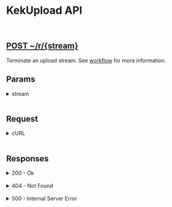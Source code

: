 # KekUpload API

<br>

<h2><a href="#">POST ~/r/{stream}</a></h2>

Terminate an upload stream. See <a href="../workflow">workflow</a> for more information.


## Params

<details>
<summary>stream</summary>

The stream which you get from the <a href="create">create</a> route. See <a href="../workflow">workflow</a> and <a href="../types/stream">stream</a> for more information.

</details>

<br>


## Request

<details>
<summary>cURL</summary>

{% highlight sh %}
curl --request POST \
    --data ""
    --url ~/r/{stream}
{% endhighlight %}

</details>

<br>


## Responses

<details>
<summary>200 - Ok</summary>

{% highlight json %}
{
    "success": true
}
{% endhighlight %}

</details>

<br>

<details>
<summary>404 - Not Found</summary>

{% highlight json %}
{
    "generic": "NOT_FOUND",
    "field": "STREAM",
    "error": "Stream not found"
}
{% endhighlight %}

</details>

<br>

<details>
<summary>500 - Internal Server Error</summary>

{% highlight json %}
{
    "generic": "FS_REMOVE",
    "field": "FILE",
    "error": "Error while removing file: {error}"
}
{% endhighlight %}

</details>